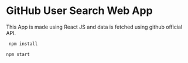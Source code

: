 # GitHub User Search Web App

This App is made using React JS and data is fetched using github official API. 

```javascript
 npm install
 ```

 ```javascript
 npm start
 ```


